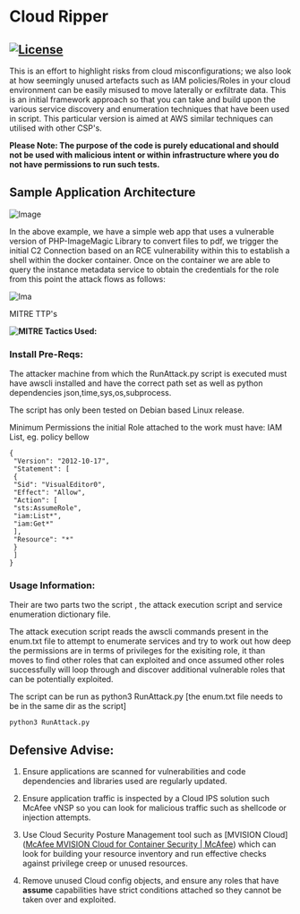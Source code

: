 # Cloud Ripper

[![License](https://img.shields.io/badge/License-Apache%202.0-blue.svg)](https://opensource.org/licenses/Apache-2.0)
---

This is an effort to highlight risks from cloud misconfigurations; we also look at how seemingly unused artefacts such as IAM policies/Roles in your cloud environment can be easily misused to move laterally or exfiltrate data. This is an initial framework approach so that you can take and build upon the various service discovery and enumeration techniques that have been used in script. This particular version is aimed at AWS similar techniques can utilised with other CSP's.

**Please Note: The purpose of the code is purely educational and should not be used with malicious intent or within infrastructure where you do not have permissions to run such tests.**

## Sample Application Architecture

![Image](https://user-images.githubusercontent.com/60926235/123081035-6cd17480-d415-11eb-8e02-957101f75500.png)

In the above example, we have a simple web app that uses a vulnerable version of PHP-ImageMagic Library to convert files to pdf, we trigger the initial C2 Connection based on an RCE vulnerability within this to establish a shell within the docker container. Once on the container we are able to query the instance metadata service to obtain the credentials for the role from this point the attack flows as follows:

![Ima](https://user-images.githubusercontent.com/60926235/123082295-c5edd800-d416-11eb-9950-cc41d18ab2c1.png)

MITRE TTP's

**![MITRE Tactics Used:](https://user-images.githubusercontent.com/60926235/123084778-7230be00-d419-11eb-9ead-a1198c8fba54.png)**

### Install Pre-Reqs:

The attacker machine from which the RunAttack.py script is executed must have awscli installed and have the correct path set as well as python dependencies json,time,sys,os,subprocess. 

The script has only been tested on Debian based Linux release.

Minimum Permissions the initial Role attached to the work must have: IAM List, eg. policy bellow

```
{
 "Version": "2012-10-17",
 "Statement": [
 {
 "Sid": "VisualEditor0",
 "Effect": "Allow",
 "Action": [
 "sts:AssumeRole",
 "iam:List*",
 "iam:Get*"
 ],
 "Resource": "*"
 }
 ]
}
```

### Usage Information:

Their are two parts two the script , the attack execution script and service enumeration dictionary file.

The attack execution script reads the awscli commands present in the enum.txt file to attempt to enumerate services and try to work out how deep the permissions are in terms of privileges for the exisiting role, it than moves to find other roles that can exploited and once assumed other roles successfully will loop through and discover additional vulnerable roles that can be potentially exploited.

The script can be run as python3 RunAttack.py [the enum.txt file needs to be in the same dir as the script]

```
python3 RunAttack.py
```

## Defensive Advise:

1. Ensure applications are scanned for vulnerabilities and code dependencies and libraries used are regularly updated.

2. Ensure application traffic is inspected by a Cloud IPS solution such McAfee vNSP so you can look for malicious traffic such as shellcode or injection attempts.

3. Use Cloud Security Posture Management tool such as [MVISION Cloud]([McAfee MVISION Cloud for Container Security | McAfee](https://www.mcafee.com/enterprise/en-gb/products/mvision-cloud/container-security.html)) which can look for building your resource inventory and run effective checks against privilege creep or unused resources.

4. Remove unused Cloud config objects, and ensure any roles that have **assume** capabilities have strict conditions attached so they cannot be taken over and exploited.
